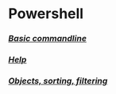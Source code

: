 #  Powershell


### *[Basic commandline](basic_commands.md)*
### *[Help](help.md)*
### *[Objects, sorting, filtering](objects_sorting_filtering.md)*
